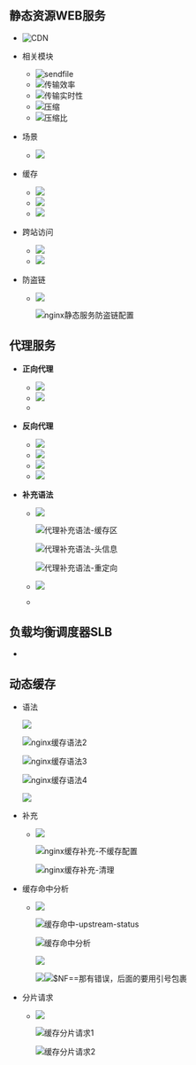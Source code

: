 



## 静态资源WEB服务

* ![CDN](C:\Users\卿松\Desktop\图片\nginx静态服务1.png)

* 相关模块

  * ![sendfile](C:\Users\卿松\Desktop\图片\nginx静态服务读取文件.png 'sendfile')
  * ![传输效率](C:\Users\卿松\Desktop\图片\nginx静态服务传输效率.png '传输效率')
  * ![传输实时性](C:\Users\卿松\Desktop\图片\nginx静态服务传输实时性.png '传输实时性')
  * ![压缩](C:\Users\卿松\Desktop\图片\nginx静态服务压缩.png '压缩') 
  * ![压缩比](C:\Users\卿松\Desktop\图片\nginx静态服务压缩比.png)

* 场景

  * ![](C:\Users\卿松\Desktop\图片\nginx静态服务场景1.png)

* 缓存

  * ![](C:\Users\卿松\Desktop\图片\nginx资源服务缓存原理.png)
  * ![](C:\Users\卿松\Desktop\图片\nginx资源服务配置语法.png)
  * ![](C:\Users\卿松\Desktop\图片\nginx静态资源缓存文件.png)

* 跨站访问

  * ![](C:\Users\卿松\Desktop\图片\nginx静态服务跨站语法.png)
  * ![](C:\Users\卿松\Desktop\图片\nginx静态服务跨站访问配置.png)

* 防盗链

  * ![](C:\Users\卿松\Desktop\图片\nginx防盗链语法.png)

    ![nginx静态服务防盗链配置](C:\Users\卿松\Desktop\图片\nginx静态服务防盗链配置.png)



## 代理服务

* **正向代理**

  * ![](C:\Users\卿松\Desktop\图片\正向代理.png)
  * ![](C:\Users\卿松\Desktop\图片\正向代理配置.png)
  * 

* **反向代理**

  * ![](C:\Users\卿松\Desktop\图片\反向代理.png)
  * ![](C:\Users\卿松\Desktop\图片\反向代理1.png)
  * ![](C:\Users\卿松\Desktop\图片\代理语法.png)
  * ![](C:\Users\卿松\Desktop\图片\反向代理简单配置.png)

* **补充语法**

  * ![](C:\Users\卿松\Desktop\图片\代理补充语法-超时.png)

    ![代理补充语法-缓存区](C:\Users\卿松\Desktop\图片\代理补充语法-缓存区.png)

    ![代理补充语法-头信息](C:\Users\卿松\Desktop\图片\代理补充语法-头信息.png)

    ![代理补充语法-重定向](C:\Users\卿松\Desktop\图片\代理补充语法-重定向.png)

  * ![](C:\Users\卿松\Desktop\图片\代理补充语法配置.png)

  * 



## 负载均衡调度器SLB

* 

## 动态缓存

* 语法

  ![](C:\Users\卿松\Desktop\图片\nginx缓存语法1.png)

  ![nginx缓存语法2](C:\Users\卿松\Desktop\图片\nginx缓存语法2.png)

  ![nginx缓存语法3](C:\Users\卿松\Desktop\图片\nginx缓存语法3.png)

  ![nginx缓存语法4](C:\Users\卿松\Desktop\图片\nginx缓存语法4.png)

  

  ![](C:\Users\卿松\Desktop\图片\nginx缓存配置.png)

* 补充

  * ![](C:\Users\卿松\Desktop\图片\nginx缓存补充-不缓存.png)

    ![nginx缓存补充-不缓存配置](C:\Users\卿松\Desktop\图片\nginx缓存补充-不缓存配置.png)

    ![nginx缓存补充-清理](C:\Users\卿松\Desktop\图片\nginx缓存补充-清理.png)

* 缓存命中分析

  * ![](C:\Users\卿松\Desktop\图片\nginx缓存命中率.png)

    ![缓存命中-upstream-status](C:\Users\卿松\Desktop\图片\缓存命中-upstream-status.png)

    ![缓存命中分析](C:\Users\卿松\Desktop\图片\缓存命中分析.png)

    ![](C:\Users\卿松\Desktop\图片\缓存命中分析1.png)

    ![](C:\Users\卿松\Desktop\图片\缓存命中分析2.png)![](C:\Users\卿松\Desktop\图片\缓存命中分析3.png)$NF==那有错误，后面的要用引号包裹

* 分片请求

  * ![](C:\Users\卿松\Desktop\图片\缓存分片请求.png)

    ![缓存分片请求1](C:\Users\卿松\Desktop\图片\缓存分片请求1.png)

    ![缓存分片请求2](C:\Users\卿松\Desktop\图片\缓存分片请求2.png)

